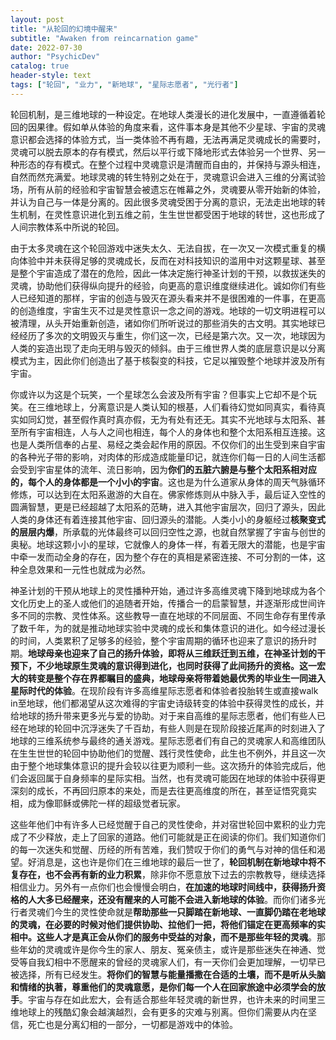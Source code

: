```yaml
---
layout: post
title: "从轮回的幻境中醒来"
subtitle: "Awaken from reincarnation game"
date: 2022-07-30
author: "PsychicDev"
catalog: true
header-style: text
tags: ["轮回", "业力", "新地球", "星际志愿者", "光行者"]
---
```

轮回机制，是三维地球的一种设定。在地球人类漫长的进化发展中，一直遵循着轮回的因果律。假如单从体验的角度来看，这件事本身是其他不少星球、宇宙的灵魂意识都会选择的体验方式，当一类体验不再有趣，无法再满足灵魂成长的需要时，灵魂可以脱去原本的存有模式，然后以平行或下降地形式去体验另一个世界、另一种形态的存有模式。在整个过程中灵魂意识是清醒而自由的，并保持与源头相连，自然而然充满爱。地球灵魂的转生特别之处在于，灵魂意识会进入三维的分离试验场，所有从前的经验和宇宙智慧会被遗忘在帷幕之外，灵魂要从零开始新的体验，并认为自己与一体是分离的。因此很多灵魂受困于分离的意识，无法走出地球的转生机制，在灵性意识进化到五维之前，生生世世都受困于地球的转世，这也形成了人间宗教体系中所说的轮回。

由于太多灵魂在这个轮回游戏中迷失太久、无法自拔，在一次又一次模式重复的横向体验中并未获得足够的灵魂成长，反而在对科技知识的滥用中对这颗星球、甚至是整个宇宙造成了潜在的危险，因此一体决定施行神圣计划的干预，以救拔迷失的灵魂，协助他们获得纵向提升的经验，向更高的意识维度继续进化。诚如你们有些人已经知道的那样，宇宙的创造与毁灭在源头看来并不是很困难的一件事，在更高的创造维度，宇宙生灭不过是灵性意识一念之间的游戏。地球的一切文明进程可以被清理，从头开始重新创造，诸如你们所听说过的那些消失的古文明。其实地球已经经历了多次的文明毁灭与重生，你们这一次，已经是第六次。又一次，地球因为人类的妄造出现了走向无明与毁灭的倾斜。由于三维世界人类的底层意识是以分离模式为主，因此你们创造出了基于核裂变的科技，它足以摧毁整个地球并波及所有宇宙。

你或许以为这是个玩笑，一个星球怎么会波及所有宇宙？但事实上它却不是个玩笑。在三维地球上，分离意识是人类认知的根基，人们看待幻觉如同真实，看待真实如同幻觉，甚至假作真时真亦假，无为有处有还无。其实不光地球与太阳系、甚至所有宇宙相连，人与人之间也相连，每个人的身体也和整个太阳系相互连接。这也是人类所信奉的占星、易经之类会起作用的原因。不仅你们的出生受到来自宇宙的各种光子带的影响，对肉体的形成造成能量印记，就连你们每一日的人间生活都会受到宇宙星体的流年、流日影响，因为**你们的五脏六腑是与整个太阳系相对应的，每个人的身体都是一个小小的宇宙**。这也是为什么道家从身体的周天气脉循环修炼，可以达到在太阳系遨游的大自在。佛家修炼则从中脉入手，最后证入空性的圆满智慧，更是已经超越了太阳系的范畴，进入其他宇宙层次，回归了源头，因此人类的身体还有着连接其他宇宙、回归源头的潜能。人类小小的身躯经过**核聚变式的层层内爆**，所承载的光体最终可以回归空性之源，也就自然掌握了宇宙与创世的奥秘。地球这颗小小的星球，它就像人的身体一样，有着无限大的潜能，也是宇宙中牵一发而动全身的存在，因为整个存在的真相是紧密连接、不可分割的一体，这种全息效果和一元性也就成为必然。

神圣计划的干预从地球上的灵性播种开始，通过许多高维灵魂下降到地球成为各个文化历史上的圣人或他们的追随者开始，传播合一的启蒙智慧，并逐渐形成世间许多不同的宗教、灵性体系。这些教导一直在地球的不同层面、不同生命存有里传承了数千年，为的就是推动地球实验中灵魂的成长和集体意识的进化。如今经过漫长的时间，人类累积了足够多的经验，整个宇宙周期的循环也迎来了意识的扬升时期。**地球母亲也迎来了自己的扬升体验，即将从三维跃迁到五维，在神圣计划的干预下，不少地球原生灵魂的意识得到进化，也同时获得了此间扬升的资格。这一宏大的转变是整个存在界都瞩目的盛典，地球母亲将带着她最优秀的毕业生一同进入星际时代的体验**。在现阶段有许多高维星际志愿者和体验者投胎转生或直接walk in至地球，他们都渴望从这次难得的宇宙史诗级转变的体验中获得灵性的成长，并给地球的扬升带来更多光与爱的协助。对于来自高维的星际志愿者，他们有些人已经在地球的轮回中沉浮迷失了千百劫，有些人则是在现阶段接近尾声的时刻进入了地球的三维系统参与最终的通关游戏。星际志愿者们有自己的灵魂家人和高维团队在生生世世的轮回中协助他们的觉醒、践行灵性使命，此生也不例外，并且这一次由于整个地球集体意识的提升会较以往更为顺利一些。这次扬升的体验完成后，他们会返回属于自身频率的星际实相。当然，也有灵魂可能因在地球的体验中获得更深刻的成长，不再回归原本的来处，而是去往更高维度的所在，甚至证悟究竟实相，成为像耶稣或佛陀一样的超级觉者玩家。

这些年他们中有许多人已经觉醒于自己的灵性使命，并对宿世轮回中累积的业力完成了不少释放，走上了回家的道路。他们可能就是正在阅读的你们。我们知道你们的每一次迷失和觉醒、历经的所有苦难，我们赞叹于你们的勇气与对神的信任和渴望。好消息是，这也许是你们在三维地球的最后一世了，**轮回机制在新地球中将不复存在，也不会再有新的业力积累**，除非你不愿意放下过去的宗教教导，继续选择相信业力。另外有一点你们也会慢慢会明白，**在加速的地球时间线中，获得扬升资格的人大多已经醒来，还没有醒来的人可能不会进入新地球的体验**。而你们诸多光行者灵魂们今生的灵性使命就是**帮助那些一只脚踏在新地球、一直脚仍踏在老地球的灵魂，在必要的时候对他们提供协助、拉他们一把，将他们锚定在更高频率的实相中。这些人才是真正会从你们的服务中受益的对象，而不是那些年轻的灵魂**。那些年幼的灵魂或许是你今生的家人、朋友、冤亲债主，或许是那些迷失在神通、觉受等自我幻相中不愿醒来的曾经的灵魂家人们，有一天你们会更加理解，一切早已被选择，所有已经发生。**将你们的智慧与能量播撒在合适的土壤，而不是听从头脑和情绪的执著，尊重他们的灵魂意愿，是你们每一个人在回家旅途中必须学会的放手**。宇宙与存在如此宏大，会有适合那些年轻灵魂的新世界，也许未来的时间里三维地球上的残酷幻象会越演越烈，会有更多的灾难与别离。但你们需要从内在坚信，死亡也是分离幻相的一部分，一切都是游戏中的体验。

